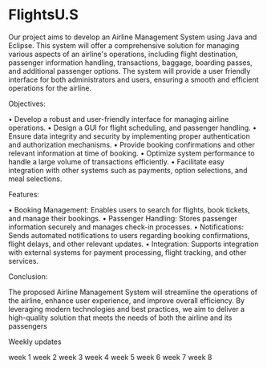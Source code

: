 # FlightsU.S
Our project aims to develop an Airline Management System using Java and Eclipse. This system will offer a comprehensive solution for managing various aspects of an airline's operations, including flight destination, passenger information handling, transactions, baggage, boarding passes, and additional passenger options. The system will provide a user friendly interface for both administrators and users, ensuring a smooth and efficient operations for the airline.

Objectives:

• Develop a robust and user-friendly interface for managing airline operations.
• Design a GUI for flight scheduling, and passenger handling.
• Ensure data integrity and security by implementing proper authentication and authorization mechanisms.
• Provide booking confirmations and other relevant information at time of booking.
• Optimize system performance to handle a large volume of transactions efficiently.
• Facilitate easy integration with other systems such as payments, option selections, and meal selections.

Features:

• Booking Management: Enables users to search for flights, book tickets, and manage their bookings.
• Passenger Handling: Stores passenger information securely and manages check-in processes.
• Notifications: Sends automated notifications to users regarding booking confirmations, flight delays, and other relevant updates.
• Integration: Supports integration with external systems for payment processing, flight tracking, and other services.

Conclusion:

The proposed Airline Management System will streamline the operations of the airline, enhance user experience, and improve overall efficiency. By leveraging modern technologies and best practices, we aim to deliver a high-quality solution that meets the needs of both the airline and its passengers

Weekly updates

week 1
week 2
week 3
week 4
week 5
week 6
week 7
week 8
